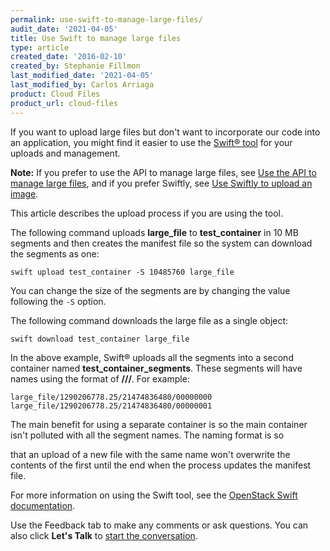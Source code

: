 ```yaml
---
permalink: use-swift-to-manage-large-files/
audit_date: '2021-04-05'
title: Use Swift to manage large files
type: article
created_date: '2016-02-10'
created_by: Stephanie Fillmon
last_modified_date: '2021-04-05'
last_modified_by: Carlos Arriaga
product: Cloud Files
product_url: cloud-files
---
```


If you want to upload large files but don't want to incorporate our
code into an application, you might find it easier to use the [Swift&reg; tool](https://swiftstack.com/docs/integration/python-swiftclient.html) for
your uploads and management.

**Note:** If you prefer to use the API to manage large files, see [Use the API to manage large files](/support/how-to/use-the-api-to-manage-large-files),
and if you prefer Swiftly, see [Use Swiftly to upload an image](/support/how-to/use-swiftly-to-upload-an-image).

This article describes the upload process if you are using the tool.

The following command uploads **large_file** to **test_container** in 10
MB segments and then creates the manifest file so the system can download
the segments as one:

    swift upload test_container -S 10485760 large_file

You can change the size of the segments are by changing the value
following the `-S` option.

The following command downloads the large file as a single object:

    swift download test_container large_file

In the above example, Swift&reg; uploads all the segments into a second
container named **test_container_segments**. These segments will have
names using the format of
**<name>/<timestamp>/<size>/<segment>**. For example:

    large_file/1290206778.25/21474836480/00000000
    large_file/1290206778.25/21474836480/00000001


The main benefit for using a separate container is so the main container
isn't polluted with all the segment names. The naming format is so

that an upload of a new file with the same name won't overwrite the
contents of the first until the end when the process updates the manifest file.


For more information on using the Swift tool, see the [OpenStack Swift documentation](https://docs.openstack.org/developer/swift/).

Use the Feedback tab to make any comments or ask questions. You can also click
**Let's Talk** to [start the conversation](https://www.rackspace.com/). 

